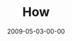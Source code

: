 ---
layout: message
category: message
series: "Filled"
title: "How"
date: 2009-05-03-00-00
message_id: 561
---